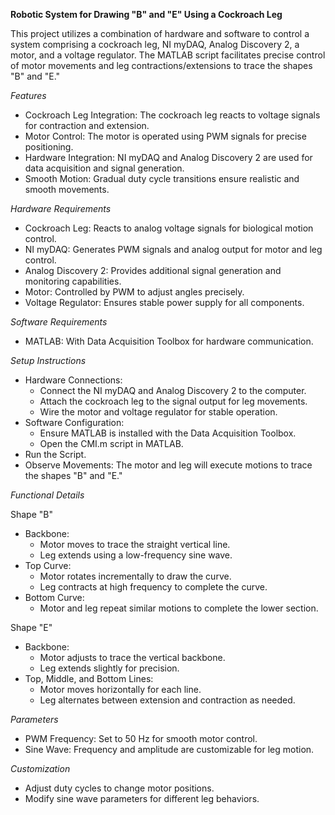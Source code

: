 **Robotic System for Drawing "B" and "E" Using a Cockroach Leg**

This project utilizes a combination of hardware and software to control a system comprising a cockroach leg, NI myDAQ, Analog Discovery 2, a motor, and a voltage regulator. The MATLAB script facilitates precise control of motor movements and leg contractions/extensions to trace the shapes "B" and "E."

_Features_
- Cockroach Leg Integration: The cockroach leg reacts to voltage signals for contraction and extension.
- Motor Control: The motor is operated using PWM signals for precise positioning.
- Hardware Integration: NI myDAQ and Analog Discovery 2 are used for data acquisition and signal generation.
- Smooth Motion: Gradual duty cycle transitions ensure realistic and smooth movements.

_Hardware Requirements_
- Cockroach Leg: Reacts to analog voltage signals for biological motion control.
- NI myDAQ: Generates PWM signals and analog output for motor and leg control.
- Analog Discovery 2: Provides additional signal generation and monitoring capabilities.
- Motor: Controlled by PWM to adjust angles precisely.
- Voltage Regulator: Ensures stable power supply for all components.

_Software Requirements_
- MATLAB: With Data Acquisition Toolbox for hardware communication.

_Setup Instructions_
- Hardware Connections:
  - Connect the NI myDAQ and Analog Discovery 2 to the computer.
  - Attach the cockroach leg to the signal output for leg movements.
  - Wire the motor and voltage regulator for stable operation.
- Software Configuration:
  - Ensure MATLAB is installed with the Data Acquisition Toolbox.
  - Open the CMI.m script in MATLAB.
- Run the Script.
- Observe Movements: The motor and leg will execute motions to trace the shapes "B" and "E."

_Functional Details_

Shape "B"
- Backbone:
  - Motor moves to trace the straight vertical line.
  - Leg extends using a low-frequency sine wave.
- Top Curve:
  - Motor rotates incrementally to draw the curve.
  - Leg contracts at high frequency to complete the curve.
- Bottom Curve:
  - Motor and leg repeat similar motions to complete the lower section.

Shape "E"
- Backbone:
  - Motor adjusts to trace the vertical backbone.
  - Leg extends slightly for precision.
- Top, Middle, and Bottom Lines:
  - Motor moves horizontally for each line.
  - Leg alternates between extension and contraction as needed.

_Parameters_
- PWM Frequency: Set to 50 Hz for smooth motor control.
- Sine Wave: Frequency and amplitude are customizable for leg motion.

_Customization_
- Adjust duty cycles to change motor positions.
- Modify sine wave parameters for different leg behaviors.
